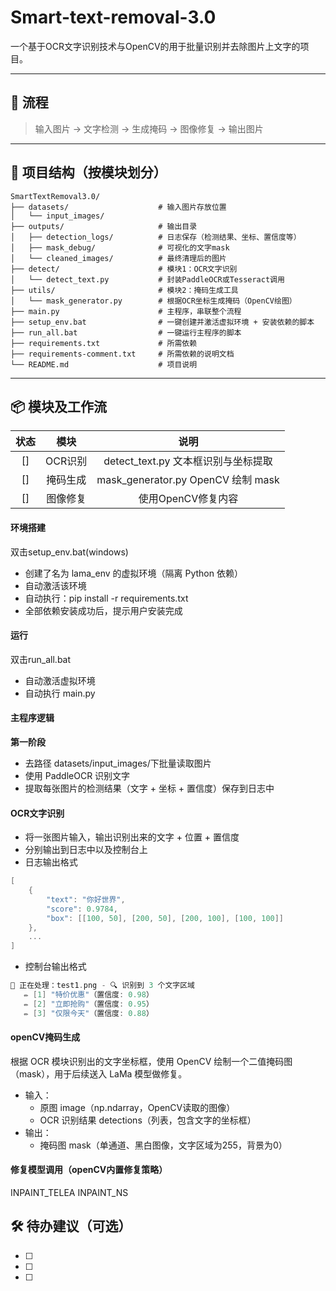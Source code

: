 # Smart-text-removal-3.0

一个基于OCR文字识别技术与OpenCV的用于批量识别并去除图片上文字的项目。

---

## 📌 流程

> 输入图片 → 文字检测 → 生成掩码 → 图像修复 → 输出图片

---

## 📂 项目结构（按模块划分）
```
SmartTextRemoval3.0/
├── datasets/                    # 输入图片存放位置
│   └── input_images/
├── outputs/                     # 输出目录
│   ├── detection_logs/          # 日志保存（检测结果、坐标、置信度等）
│   ├── mask_debug/              # 可视化的文字mask
│   └── cleaned_images/          # 最终清理后的图片
├── detect/                      # 模块1：OCR文字识别
│   └── detect_text.py           # 封装PaddleOCR或Tesseract调用
├── utils/                       # 模块2：掩码生成工具
│   └── mask_generator.py        # 根据OCR坐标生成掩码（OpenCV绘图）
├── main.py                      # 主程序，串联整个流程
├── setup_env.bat                # 一键创建并激活虚拟环境 + 安装依赖的脚本
├── run_all.bat                  # 一键运行主程序的脚本
├── requirements.txt             # 所需依赖
├── requirements-comment.txt     # 所需依赖的说明文档
└── README.md                    # 项目说明

```

---

## 📦 模块及工作流
| 状态 | 模块 | 说明 |
|:---:|:---:|:---:|
| [] | OCR识别 | detect_text.py 文本框识别与坐标提取
| [] | 掩码生成 | mask_generator.py OpenCV 绘制 mask
| [] | 图像修复 | 使用OpenCV修复内容

#### 环境搭建
双击setup_env.bat(windows)
- 创建了名为 lama_env 的虚拟环境（隔离 Python 依赖）
- 自动激活该环境
- 自动执行：pip install -r requirements.txt
- 全部依赖安装成功后，提示用户安装完成

#### 运行
双击run_all.bat
- 自动激活虚拟环境
- 自动执行 main.py

#### 主程序逻辑
**第一阶段**
- 去路径 datasets/input_images/下批量读取图片
- 使用 PaddleOCR 识别文字
- 提取每张图片的检测结果（文字 + 坐标 + 置信度）保存到日志中

#### OCR文字识别
- 将一张图片输入，输出识别出来的文字 + 位置 + 置信度
- 分别输出到日志中以及控制台上
- 日志输出格式
```c
[
    {
        "text": "你好世界",
        "score": 0.9784,
        "box": [[100, 50], [200, 50], [200, 100], [100, 100]]
    },
    ...
]
```
- 控制台输出格式
```c
📄 正在处理：test1.png - 🔍 识别到 3 个文字区域
   ✏️ [1] "特价优惠"（置信度: 0.98）
   ✏️ [2] "立即抢购"（置信度: 0.95）
   ✏️ [3] "仅限今天"（置信度: 0.88）
```

#### openCV掩码生成
根据 OCR 模块识别出的文字坐标框，使用 OpenCV 绘制一个二值掩码图（mask），用于后续送入 LaMa 模型做修复。
- 输入：
  - 原图 image（np.ndarray，OpenCV读取的图像）
  - OCR 识别结果 detections（列表，包含文字的坐标框）
- 输出：
  - 掩码图 mask（单通道、黑白图像，文字区域为255，背景为0）

#### 修复模型调用（openCV内置修复策略）
INPAINT_TELEA
INPAINT_NS


## 🛠️ 待办建议（可选）

- [ ] 
- [ ] 
- [ ] 


